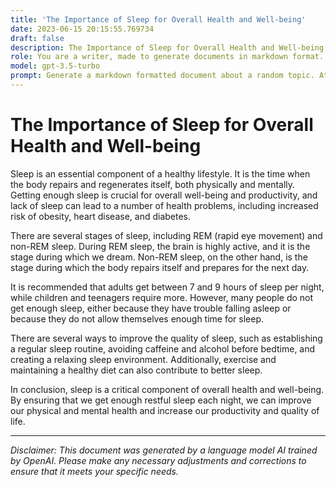 ```yaml
---
title: 'The Importance of Sleep for Overall Health and Well-being'
date: 2023-06-15 20:15:55.769734
draft: false
description: The Importance of Sleep for Overall Health and Well-being
role: You are a writer, made to generate documents in markdown format. It is very important that all of the documents you generate are in valid markdown format.
model: gpt-3.5-turbo
prompt: Generate a markdown formatted document about a random topic. At the bottom, include a disclaimer explaining that the document was generated by you. The first line of the document should be the title. Make sure that the entire document is in proper markdown format, using a mix of various tags to make the document visually appealing.
---
```


# The Importance of Sleep for Overall Health and Well-being

Sleep is an essential component of a healthy lifestyle. It is the time when the body repairs and regenerates itself, both physically and mentally. Getting enough sleep is crucial for overall well-being and productivity, and lack of sleep can lead to a number of health problems, including increased risk of obesity, heart disease, and diabetes.

There are several stages of sleep, including REM (rapid eye movement) and non-REM sleep. During REM sleep, the brain is highly active, and it is the stage during which we dream. Non-REM sleep, on the other hand, is the stage during which the body repairs itself and prepares for the next day.

It is recommended that adults get between 7 and 9 hours of sleep per night, while children and teenagers require more. However, many people do not get enough sleep, either because they have trouble falling asleep or because they do not allow themselves enough time for sleep.

There are several ways to improve the quality of sleep, such as establishing a regular sleep routine, avoiding caffeine and alcohol before bedtime, and creating a relaxing sleep environment. Additionally, exercise and maintaining a healthy diet can also contribute to better sleep.

In conclusion, sleep is a critical component of overall health and well-being. By ensuring that we get enough restful sleep each night, we can improve our physical and mental health and increase our productivity and quality of life.

---

*Disclaimer: This document was generated by a language model AI trained by OpenAI. Please make any necessary adjustments and corrections to ensure that it meets your specific needs.*
